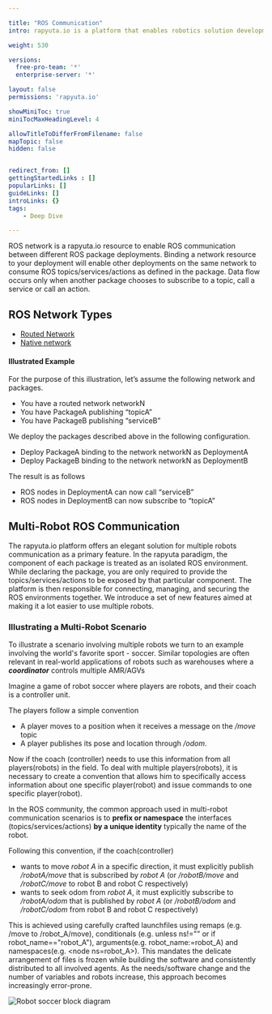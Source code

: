 ```yaml
---

title: "ROS Communication"
intro: rapyuta.io is a platform that enables robotics solution development by providing the necessary software infrastructure and facilitating the interaction between multiple stakeholders who contribute to the solution development.

weight: 530

versions:
  free-pro-team: '*'
  enterprise-server: '*'

layout: false
permissions: 'rapyuta.io'

showMiniToc: true
miniTocMaxHeadingLevel: 4

allowTitleToDifferFromFilename: false
mapTopic: false
hidden: false


redirect_from: []
gettingStartedLinks : []
popularLinks: []
guideLinks: []
introLinks: {}
tags:
    - Deep Dive

---
```


ROS network is a rapyuta.io resource to enable ROS communication between different ROS package deployments. Binding a network resource to your deployment will enable other deployments on the same network to consume ROS topics/services/actions as defined in the package. Data flow occurs only when another package chooses to subscribe to a topic, call a service or call an action.


## ROS Network Types

* [Routed Network]()
* [Native network]()

#### Illustrated Example

For the purpose of this illustration, let’s assume the following network and packages.

* You have a routed network networkN
* You have PackageA publishing “topicA”
* You have PackageB publishing “serviceB”

We deploy the packages described above in the following configuration.

* Deploy PackageA binding to the network networkN as DeploymentA
* Deploy PackageB binding to the network networkN as DeploymentB

The result is as follows

* ROS nodes in DeploymentA can now call “serviceB”
* ROS nodes in DeploymentB can now subscribe to “topicA”

## Multi-Robot ROS Communication

  The rapyuta.io platform offers an elegant solution for multiple robots communication as a primary feature. In the rapyuta paradigm, the component of each package is treated as an isolated ROS environment. While declaring the package, you are only required to provide the topics/services/actions to be exposed by that particular component. The platform is then responsible for connecting, managing, and securing the ROS environments together. We introduce a set of new features aimed at making it a lot easier to use multiple robots.

### Illustrating a Multi-Robot Scenario

  To illustrate a scenario involving multiple robots we turn to an example involving the world's favorite sport - soccer. Similar topologies are often relevant in real-world applications of robots such as warehouses where a ***coordinator*** controls multiple AMR/AGVs 
  
  Imagine a game of robot soccer where players are robots, and their coach is a controller unit. 

  The players follow a simple convention

  * A player moves to a position when it receives a message on the */move* topic
  * A player publishes its pose and location through */odom*.

  Now if the coach (controller) needs to use this information from all players(robots) in the field. To deal with multiple players(robots), it is necessary to create a convention that allows him to specifically access information about one specific player(robot) and issue commands to one specific player(robot). 

  In the ROS community, the common approach used in multi-robot communication scenarios is to __prefix or namespace__ the interfaces (topics/services/actions) __by a unique identity__ typically the name of the robot. 

  Following this convention, if the coach(controller)

  *  wants to move _robot A_ in a specific direction, it must explicitly publish */robotA/move* that is subscribed by _robot A_ (or */robotB/move* and */robotC/move* to robot B and robot C respectively)
   * wants to seek odom from _robot A_, it must explicitly subscribe to */robotA/odom* that is published by _robot A_  (or */robotB/odom* and */robotC/odom* from robot B and robot C respectively)

  This is achieved using carefully crafted launchfiles using remaps (e.g. /move to /robot_A/move), conditionals (e.g. unless ns!="" or if robot_name=="robot_A"), arguments(e.g. robot_name:=robot_A) and namespaces(e.g. &lt;node ns=robot_A&gt;). This mandates the delicate arrangement of files is frozen while building the software and consistently distributed to all involved agents. As the needs/software change and the number of variables and robots increase, this approach becomes increasingly error-prone.


![Robot soccer block diagram](/images/multi-robot-communication/robotSoccer-blk-diagram.png?classes=border,shadow&width=50pc)

